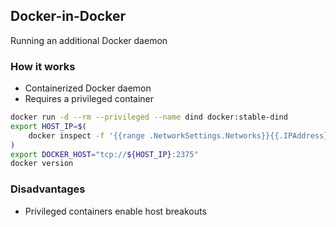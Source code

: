 ## Docker-in-Docker

Running an additional Docker daemon

### How it works

- Containerized Docker daemon
- Requires a privileged container

```bash
docker run -d --rm --privileged --name dind docker:stable-dind
export HOST_IP=$(
    docker inspect -f '{{range .NetworkSettings.Networks}}{{.IPAddress}}{{end}}' dind
)
export DOCKER_HOST="tcp://${HOST_IP}:2375"
docker version
```

### Disadvantages

- Privileged containers enable host breakouts